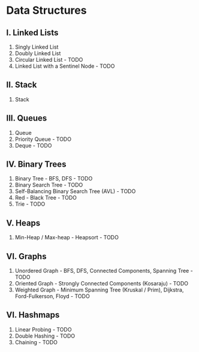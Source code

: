 # Data Structures

## I. Linked Lists

<ol>
<li>Singly Linked List</li>
<li>Doubly Linked List</li>
<li>Circular Linked List - TODO</li>
<li>Linked List with a Sentinel Node - TODO</li>
</ol>

## II. Stack

<ol>
<li>Stack</li>
</ol>

## III. Queues

<ol>
<li>Queue</li>
<li>Priority Queue - TODO</li>
<li>Deque - TODO</li>
</ol>

## IV. Binary Trees

<ol>
<li>Binary Tree - BFS, DFS - TODO</li>
<li>Binary Search Tree - TODO</li>
<li>Self-Balancing Binary Search Tree (AVL) - TODO</li>
<li>Red - Black Tree - TODO</li>
<li>Trie - TODO</li>
</ol>

## V. Heaps

<ol>
<li>Min-Heap / Max-heap - Heapsort - TODO</li>
</ol>

## VI. Graphs

<ol>
<li>Unordered Graph - BFS, DFS, Connected Components, Spanning Tree - TODO</li>
<li>Oriented Graph - Strongly Connected Components (Kosaraju) - TODO</li>
<li>Weighted Graph - Minimum Spanning Tree (Kruskal / Prim), Dijkstra, Ford-Fulkerson, Floyd - TODO
</ol>

## VI. Hashmaps

<ol>
<li>Linear Probing - TODO</li>
<li>Double Hashing - TODO</li>
<li>Chaining - TODO</li>
</ol>
